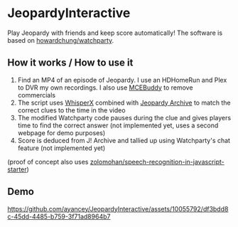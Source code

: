 # JeopardyInteractive
Play Jeopardy with friends and keep score automatically! The software is based on [howardchung/watchparty](https://github.com/howardchung/watchparty). 

## How it works / How to use it

1. Find an MP4 of an episode of Jeopardy. I use an HDHomeRun and Plex to DVR my own recordings. I also use [MCEBuddy](http://www.mcebuddy2x.com/) to remove commercials
2. The script uses [WhisperX](https://github.com/m-bain/whisperX) combined with [Jeopardy Archive](https://j-archive.com/) to match the correct clues to the time in the video
3. The modified Watchparty code pauses during the clue and gives players time to find the correct answer (not implemented yet, uses a second webpage for demo purposes)
4. Score is deduced from J! Archive and tallied up using Watchparty's chat feature (not implemented yet)

(proof of concept also uses [zolomohan/speech-recognition-in-javascript-starter](https://github.com/zolomohan/speech-recognition-in-javascript-starter))

## Demo



https://github.com/ayancey/JeopardyInteractive/assets/10055792/df3bdd8c-45dd-4485-b759-3f71ad8964b7

